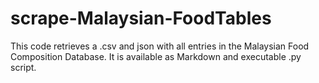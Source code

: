 # scrape-Malaysian-FoodTables
This code retrieves a .csv and json with all entries in the Malaysian Food Composition Database. It is available as Markdown and executable .py script.
